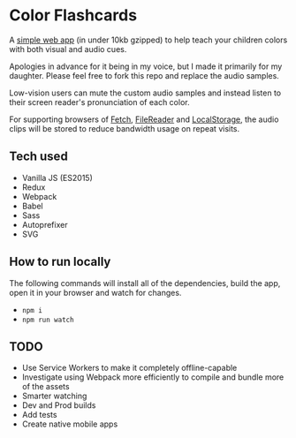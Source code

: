 # Color Flashcards

A [simple web app](https://stowball.github.io/color-flashcards/) (in under 10kb gzipped) to help teach your children colors with both visual and audio cues.

Apologies in advance for it being in my voice, but I made it primarily for my daughter. Please feel free to fork this repo and replace the audio samples.

Low-vision users can mute the custom audio samples and instead listen to their screen reader's pronunciation of each color.

For supporting browsers of [Fetch](http://caniuse.com/#search=fetch), [FileReader](http://caniuse.com/#search=filereader) and [LocalStorage](http://caniuse.com/#search=localstorage), the audio clips will be stored to reduce bandwidth usage on repeat visits.

## Tech used

* Vanilla JS (ES2015)
* Redux
* Webpack
* Babel
* Sass
* Autoprefixer
* SVG

## How to run locally

The following commands will install all of the dependencies, build the app, open it in your browser and watch for changes.

* `npm i`
* `npm run watch`

## TODO

* Use Service Workers to make it completely offline-capable
* Investigate using Webpack more efficiently to compile and bundle more of the assets
* Smarter watching
* Dev and Prod builds
* Add tests
* Create native mobile apps
